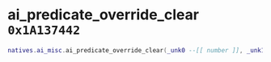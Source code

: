# ai_predicate_override_clear `0x1A137442`

```lua
natives.ai_misc.ai_predicate_override_clear(_unk0 --[[ number ]], _unk1 --[[ number ]])
```